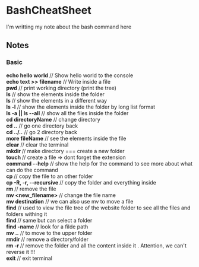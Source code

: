 # BashCheatSheet
I'm writting my note about the bash command here
  
## Notes  
### Basic  
**echo hello world** // Show hello world to the console  
**echo text >> filename** // Write inside a file  
**pwd** // print working directory (print the tree)  
**ls** // show the elements inside the folder  
**ls <flag>** // show the elements in a different way  
**ls -l** // show the elements inside the folder by long list format  
**ls -a || ls --all** // show all the files inside the folder  
**cd directoryName** // change directory  
**cd ..** // go one directory back  
**cd ../..** // go 2 directory back  
**more fileName** // see the elements inside the file  
**clear** // clear the terminal  
**mkdir <folder name>** // make directory === create a new folder  
**touch <file name>** // create a file => dont forget the extension  
**command --help** // show the help for the command to see more about what can do the command  
**cp <file> <destination>** // copy the file to an other folder  
**cp -R, -r, --recursive <folder name>** // copy the folder and everything inside  
**rm <file>** // remove the file  
**mv <filename> <new_filename>** // change the file name  
**mv <filename> destination** // we can also use mv to move a file  
**find** // used to view the file tree of the website folder to see all the files and folders withing it  
**find <folder name>** // same but can select a folder  
**find -name <file name>** // look for a filde path  
**mv <file name> ..** // to move to the upper folder  
**rmdir <folder name>** // remove a directory/folder  
**rm -r <folder name>** // remove the folder and all the content inside it . Attention, we can't reverse it !!!  
**exit** // exit terminal
